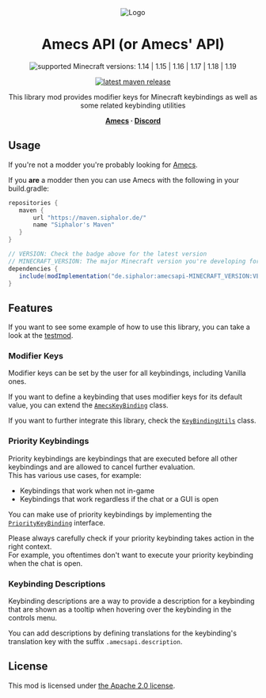 <div align="center">
<img alt="Logo" src="src/main/resources/assets/amecsapi/icon.png" />

# Amecs API (or Amecs' API)

![supported Minecraft versions: 1.14 | 1.15 | 1.16 | 1.17 | 1.18 | 1.19](https://img.shields.io/badge/support%20for%20MC-1.14%20%7C%201.15%20%7C%201.16%20%7C%201.17%20%7C%201.18%20%7C%201.19-%2356AD56?style=for-the-badge)

[![latest maven release](https://img.shields.io/maven-metadata/v?color=0f9fbc&metadataUrl=https%3A%2F%2Fmaven.siphalor.de%2Fde%2Fsiphalor%2Famecsapi-1.14%2Fmaven-metadata.xml&style=flat-square)](https://maven.siphalor.de/de/siphalor/amecsapi-1.14/)

This library mod provides modifier keys for Minecraft keybindings as well as some related keybinding utilities

**&nbsp;
[Amecs](https://github.com/Siphalor/amecs) ·
[Discord](https://discord.gg/6gaXmbj)
&nbsp;**

</div>

## Usage
 If you're not a modder you're probably looking for [Amecs](https://github.com/Siphalor/amecs).
 
 If you **are** a modder then you can use Amecs with the following in your build.gradle:
 
 ```groovy
repositories {
    maven {
        url "https://maven.siphalor.de/"
        name "Siphalor's Maven"
    }
}

// VERSION: Check the badge above for the latest version
// MINECRAFT_VERSION: The major Minecraft version you're developing for (e.g. 1.15 for 1.15.2)
dependencies {
    include(modImplementation("de.siphalor:amecsapi-MINECRAFT_VERSION:VERSION"))
}
```

## Features

If you want to see some example of how to use this library, you can take a look at the [testmod](./src/testmod/java/de/siphalor/amecs/testmod).

### Modifier Keys

Modifier keys can be set by the user for all keybindings, including Vanilla ones.

If you want to define a keybinding that uses modifier keys for its default value, you can extend the [`AmecsKeyBinding`](./src/main/java/de/siphalor/amecs/api/AmecsKeyBinding.java) class.

If you want to further integrate this library, check the [`KeyBindingUtils`](./src/main/java/de/siphalor/amecs/api/KeyBindingUtils.java) class.

### Priority Keybindings

Priority keybindings are keybindings that are executed before all other keybindings and are allowed to cancel further evaluation.  
This has various use cases, for example:

- Keybindings that work when not in-game
- Keybindings that work regardless if the chat or a GUI is open

You can make use of priority keybindings by implementing the [`PriorityKeyBinding`](src/main/java/de/siphalor/amecs/api/PriorityKeyBinding.java) interface.

Please always carefully check if your priority keybinding takes action in the right context.  
For example, you oftentimes don't want to execute your priority keybinding when the chat is open.

### Keybinding Descriptions

Keybinding descriptions are a way to provide a description for a keybinding that are shown as a tooltip when hovering over the keybinding in the controls menu.

You can add descriptions by defining translations for the keybinding's translation key with the suffix `.amecsapi.description`.

## License

This mod is licensed under [the Apache 2.0 license](./LICENSE).
